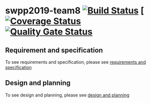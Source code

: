 # swpp2019-team8 [![Build Status](https://travis-ci.org/swsnu/swpp2019-team8.svg?branch=master)](https://travis-ci.org/swsnu/swpp2019-team8) [[![Coverage Status](https://coveralls.io/repos/github/swsnu/swpp2019-team8/badge.svg?branch=master)](https://coveralls.io/github/swsnu/swpp2019-team8?branch=master) [![Quality Gate Status](https://sonarcloud.io/api/project_badges/measure?project=swsnu_swpp2019-team8&metric=alert_status)](https://sonarcloud.io/dashboard?id=swsnu_swpp2019-team8)

## Requirement and specification
To see requirements and specification, please see [requirements and specification](https://github.com/swsnu/swpp2019-team8/wiki/Project-Requirements-and-Specification)

## Design and planning
To see design and planning, please see [design and planning](https://github.com/swsnu/swpp2019-team8/wiki/Design-and-Planning-Document)
